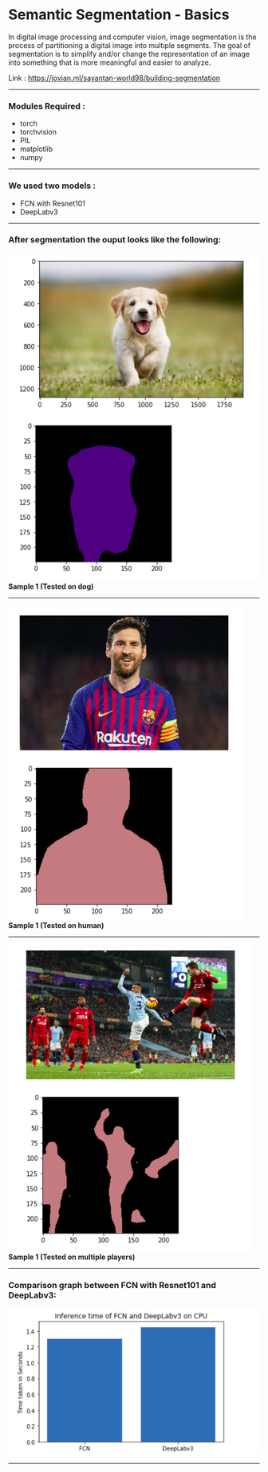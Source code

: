 # Semantic Segmentation - Basics

In digital image processing and computer vision, image segmentation is the process of partitioning a digital image into multiple segments. The goal of segmentation is to simplify and/or change the representation of an image into something that is more meaningful and easier to analyze.

Link : https://jovian.ml/sayantan-world98/building-segmentation

---
### Modules Required :
  - torch
  - torchvision
  - PIL
  - matplotlib
  - numpy
  
---
### We used two models : 

 - FCN with Resnet101
 - DeepLabv3
 
 ---
### After segmentation the ouput looks like the following: 

![](https://github.com/Sayantan-world/Semantic-Segmentation---Basics/blob/master/images/dog_final.png?raw=true)
<br>
**Sample 1 (Tested on dog)**

---
![](https://github.com/Sayantan-world/Semantic-Segmentation---Basics/blob/master/images/messi_final.png?raw=true)
<br>
**Sample 1 (Tested on human)**

---
![](https://github.com/Sayantan-world/Semantic-Segmentation---Basics/blob/master/images/players_final.png?raw=true)
<br>
**Sample 1 (Tested on multiple players)**

---

### Comparison graph between FCN with Resnet101 and DeepLabv3:
![](https://github.com/Sayantan-world/Semantic-Segmentation---Basics/blob/master/images/graph.png?raw=true)

---
